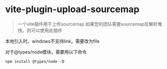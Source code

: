 # vite-plugin-upload-sourcemap
> 一个vite插件用于上传sourcemap
> 如果您的团队需要sourcemap反解析堆栈，则可以使用此插件


本地引入时，windows不支持link，需要改为file

对于@types/node模块，需要用以下命令
```
npm install @types/node -D
```